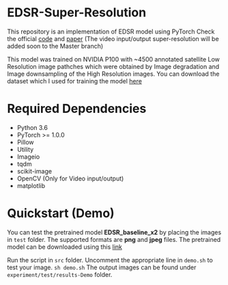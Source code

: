 # EDSR-Super-Resolution
This repository is an implementation of EDSR model using PyTorch 
Check the official [code](https://github.com/thstkdgus35/EDSR-PyTorch) and [paper](http://openaccess.thecvf.com/content_cvpr_2017_workshops/w12/papers/Lim_Enhanced_Deep_Residual_CVPR_2017_paper.pdf)
(The video input/output super-resolution will be added soon to the Master branch) 

This model was trained on NVIDIA P100 with ~4500 annotated satellite Low Resolution image pathches which were obtained by Image degradation and Image downsampling of the High Resolution images. You can download the dataset which I used for training the model [here](https://drive.google.com/drive/folders/1dbqh0lo5YAKhuPBXOlcUGsew5pL0T33O?usp=sharing)

# Required Dependencies
* Python 3.6
* PyTorch >= 1.0.0
* Pillow
* Utility
* Imageio
* tqdm
* scikit-image
* OpenCV (Only for Video input/output)
* matplotlib

# Quickstart (Demo)
You can test the pretrained model **EDSR_baseline_x2** by placing the images in `test` folder. The supported formats are **png** and **jpeg** files. The pretrained model can be downloaded using this [link]()

Run the script in `src` folder. Uncomment the appropriate line in `demo.sh` to test your image.
`sh demo.sh` 
The output images can be found under `experiment/test/results-Demo` folder.

